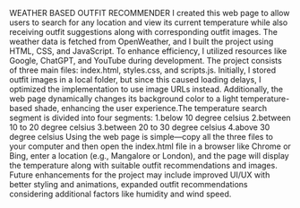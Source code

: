 WEATHER BASED OUTFIT RECOMMENDER
I created this web page to allow users to search for any location and view its current temperature while also receiving outfit suggestions along with corresponding outfit images.
The weather data is fetched from OpenWeather, and I built the project using HTML, CSS, and JavaScript. To enhance efficiency, I utilized resources like Google, ChatGPT, and YouTube during development.
The project consists of three main files: index.html, styles.css, and scripts.js. Initially, I stored outfit images in a local folder, but since this caused loading delays, I optimized the implementation to use image URLs instead.
Additionally, the web page dynamically changes its background color to a light temperature-based shade, enhancing the user experience.The temperature search segment is divided into four segments:
1.below 10 degree celsius
2.between 10 to 20 degree celsius
3.between 20 to 30 degree celsius
4.above 30 degree celsius
Using the web page is simple—copy all the three files to your computer and then open the index.html file in a browser like Chrome or Bing, enter a location (e.g., Mangalore or London), and the page will display the temperature along with suitable outfit recommendations and images.
Future enhancements for the project may include improved UI/UX with better styling and animations, expanded outfit recommendations considering additional factors like humidity and wind speed. 
